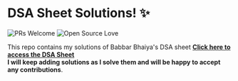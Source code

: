 # DSA Sheet Solutions! ✨
![PRs Welcome](https://img.shields.io/badge/PRs-welcome-brightgreen.svg?style=flat-square)&nbsp;![Open Source Love](https://badges.frapsoft.com/os/v1/open-source.svg?v=102)

This repo contains my solutions of Babbar Bhaiya's DSA sheet **[Click here to access the DSA Sheet](https://drive.google.com/file/d/1FMdN_OCfOI0iAeDlqswCiC2DZzD4nPsb/view) 
<br />I will keep adding solutions as I solve them and will be happy to accept any contributions**.


